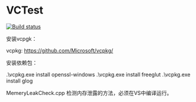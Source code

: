 # VCTest

[![Build status](https://ci.appveyor.com/api/projects/status/6hoc2mfahogm1gt2?svg=true)](https://ci.appveyor.com/project/jiangxincode/vctest)

安装vcpgk：

vcpkg: <https://github.com/Microsoft/vcpkg/>

安装依赖包：

.\vcpkg.exe install openssl-windows
.\vcpkg.exe install freeglut
.\vcpkg.exe install glog

MemeryLeakCheck.cpp 检测内存泄露的方法，必须在VS中编译运行。